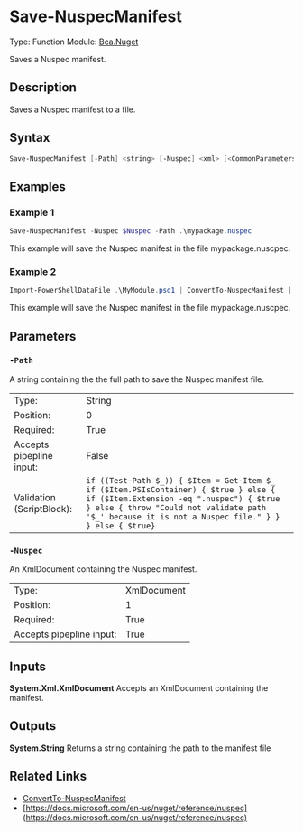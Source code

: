 # Save-NuspecManifest
Type: Function
Module: [Bca.Nuget](../ReadMe.md)

Saves a Nuspec manifest.
## Description
Saves a Nuspec manifest to a file.
## Syntax
```powershell
Save-NuspecManifest [-Path] <string> [-Nuspec] <xml> [<CommonParameters>]
```
## Examples
### Example 1
```powershell
Save-NuspecManifest -Nuspec $Nuspec -Path .\mypackage.nuspec
```
This example will save the Nuspec manifest in the file mypackage.nuscpec.
### Example 2
```powershell
Import-PowerShellDataFile .\MyModule.psd1 | ConvertTo-NuspecManifest | Save-NuspecManifest -Path .\mymodule.nuspec
```
This example will save the Nuspec manifest in the file mypackage.nuscpec.
## Parameters
### `-Path`
A string containing the the full path to save the Nuspec manifest file.

| | |
|:-|:-|
|Type:|String|
|Position:|0|
|Required:|True|
|Accepts pipepline input:|False|
|Validation (ScriptBlock):|` if ((Test-Path $_)) { $Item = Get-Item $_ if ($Item.PSIsContainer) { $true } else { if ($Item.Extension -eq ".nuspec") { $true } else { throw "Could not validate path '$_' because it is not a Nuspec file." } } } else { $true} `|

### `-Nuspec`
An XmlDocument containing the Nuspec manifest.

| | |
|:-|:-|
|Type:|XmlDocument|
|Position:|1|
|Required:|True|
|Accepts pipepline input:|True|

## Inputs
**System.Xml.XmlDocument**
Accepts an XmlDocument containing the manifest.
## Outputs
**System.String**
Returns a string containing the path to the manifest file
## Related Links
- [ConvertTo-NuspecManifest](ConvertTo-NuspecManifest.md)
- [https://docs.microsoft.com/en-us/nuget/reference/nuspec](https://docs.microsoft.com/en-us/nuget/reference/nuspec)

